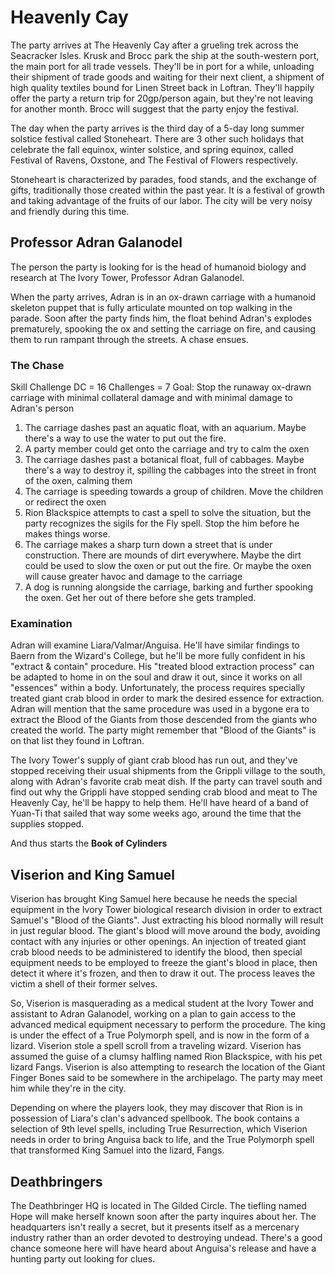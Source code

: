 # Heavenly Cay
The party arrives at The Heavenly Cay after a grueling trek across the Seacracker Isles. Krusk and Brocc park the ship at the south-western port, the main port for all trade vessels. They'll be in port for a while, unloading their shipment of trade goods and waiting for their next client, a shipment of high quality textiles bound for Linen Street back in Loftran. They'll happily offer the party a return trip for 20gp/person again, but they're not leaving for another month. Brocc will suggest that the party enjoy the festival.

The day when the party arrives is the third day of a 5-day long summer solstice festival called Stoneheart. There are 3 other such holidays that celebrate the fall equinox, winter solstice, and spring equinox, called Festival of Ravens, Oxstone, and The Festival of Flowers respectively.

Stoneheart is characterized by parades, food stands, and the exchange of gifts, traditionally those created within the past year. It is a festival of growth and taking advantage of the fruits of our labor. The city will be very noisy and friendly during this time.

## Professor Adran Galanodel
The person the party is looking for is the head of humanoid biology and research at The Ivory Tower, Professor Adran Galanodel.

When the party arrives, Adran is in an ox-drawn carriage with a humanoid skeleton puppet that is fully articulate mounted on top walking in the parade. Soon after the party finds him, the float behind Adran's explodes prematurely, spooking the ox and setting the carriage on fire, and causing them to run rampant through the streets. A chase ensues.

### The Chase
Skill Challenge
DC = 16
Challenges = 7
Goal: Stop the runaway ox-drawn carriage with minimal collateral damage and with minimal damage to Adran's person

1. The carriage dashes past an aquatic float, with an aquarium. Maybe there's a way to use the water to put out the fire.
2. A party member could get onto the carriage and try to calm the oxen
3. The carriage dashes past a botanical float, full of cabbages. Maybe there's a way to destroy it, spilling the cabbages into the street in front of the oxen, calming them
4. The carriage is speeding towards a group of children. Move the children or redirect the oxen
5. Rion Blackspice attempts to cast a spell to solve the situation, but the party recognizes the sigils for the Fly spell. Stop the him before he makes things worse.
6. The carriage makes a sharp turn down a street that is under construction. There are mounds of dirt everywhere. Maybe the dirt could be used to slow the oxen or put out the fire. Or maybe the oxen will cause greater havoc and damage to the carriage
7. A dog is running alongside the carriage, barking and further spooking the oxen. Get her out of there before she gets trampled.

### Examination
Adran will examine Liara/Valmar/Anguisa. He'll have similar findings to Baern from the Wizard's College, but he'll be more fully confident in his "extract & contain" procedure. His "treated blood extraction process" can be adapted to home in on the soul and draw it out, since it works on all "essences" within a body. Unfortunately, the process requires specially treated giant crab blood in order to mark the desired essence for extraction. Adran will mention that the same procedure was used in a bygone era to extract the Blood of the Giants from those descended from the giants who created the world. The party might remember that "Blood of the Giants" is on that list they found in Loftran.

The Ivory Tower's supply of giant crab blood has run out, and they've stopped receiving their usual shipments from the Grippli village to the south, along with Adran's favorite crab meat dish. If the party can travel south and find out why the Grippli have stopped sending crab blood and meat to The Heavenly Cay, he'll be happy to help them. He'll have heard of a band of Yuan-Ti that sailed that way some weeks ago, around the time that the supplies stopped.

And thus starts the **Book of Cylinders**

## Viserion and King Samuel
Viserion has brought King Samuel here because he needs the special equipment in the Ivory Tower biological research division in order to extract Samuel's "Blood of the Giants". Just extracting his blood normally will result in just regular blood. The giant's blood will move around the body, avoiding contact with any injuries or other openings. An injection of treated giant crab blood needs to be administered to identify the blood, then special equipment needs to be employed to freeze the giant's blood in place, then detect it where it's frozen, and then to draw it out. The process leaves the victim a shell of their former selves.

So, Viserion is masquerading as a medical student at the Ivory Tower and assistant to Adran Galanodel, working on a plan to gain access to the advanced medical equipment necessary to perform the procedure. The king is under the effect of a True Polymorph spell, and is now in the form of a lizard. Viserion stole a spell scroll from a traveling wizard. Viserion has assumed the guise of a clumsy halfling named Rion Blackspice, with his pet lizard Fangs. Viserion is also attempting to research the location of the Giant Finger Bones said to be somewhere in the archipelago. The party may meet him while they're in the city.

Depending on where the players look, they may discover that Rion is in possession of Liara's clan's advanced spellbook. The book contains a selection of 9th level spells, including True Resurrection, which Viserion needs in order to bring Anguisa back to life, and the True Polymorph spell that transformed King Samuel into the lizard, Fangs.

## Deathbringers
The Deathbringer HQ is located in The Gilded Circle. The tiefling named Hope will make herself known soon after the party inquires about her. The headquarters isn't really a secret, but it presents itself as a mercenary industry rather than an order devoted to destroying undead. There's a good chance someone here will have heard about Anguisa's release and have a hunting party out looking for clues.
